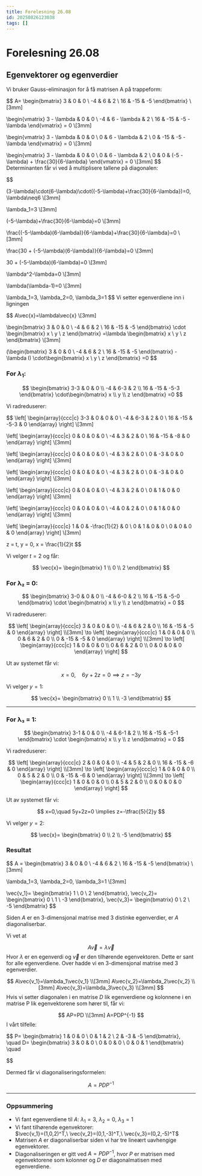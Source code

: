 ```yaml
---
title: Forelesning 26.08
id: 20250826123038
tags: []
---
```


# Forelesning 26.08
## Egenvektorer og egenverdier
Vi bruker Gauss-eliminasjon for å få matrisen A på trappeform:

$$
A=
\begin{bmatrix}
3 & 0 & 0 \\
-4 & 6 & 2 \\
16 & -15 & -5
\end{bmatrix} \\[3mm]

\begin{vmatrix}
3 - \lambda & 0 & 0 \\
-4 & 6 - \lambda & 2 \\
16 & -15 & -5 - \lambda
\end{vmatrix}
= 0 \\[3mm]

\begin{vmatrix}
3 - \lambda & 0 & 0 \\
0 & 6 - \lambda & 2 \\
0 & -15 & -5 - \lambda
\end{vmatrix}
= 0 \\[3mm]

\begin{vmatrix}
3 - \lambda & 0 & 0 \\
0 & 6 - \lambda & 2 \\
0 & 0 & (-5 - \lambda) + \frac{30}{6-\lambda}
\end{vmatrix}
= 0 \\[3mm]
$$
Determinanten får vi ved å multiplisere tallene på diagonalen:

$$

(3-\lambda)\cdot(6-\lambda)\cdot((-5-\lambda)+\frac{30}{6-\lambda})=0, \lambda\neq6 \\[3mm]

\lambda_1=3 \\[3mm]

(-5-\lambda)+\frac{30}{6-\lambda}=0 \\[3mm]

\frac{(-5-\lambda)(6-\lambda)}{6-\lambda}+\frac{30}{6-\lambda}=0 \\[3mm]

\frac{30 + (-5-\lambda)(6-\lambda)}{6-\lambda}=0 \\[3mm]

30 + (-5-\lambda)(6-\lambda)=0 \\[3mm]

\lambda^2-\lambda=0 \\[3mm]

\lambda(\lambda-1)=0 \\[3mm]

\lambda_1=3, \lambda_2=0, \lambda_3=1
$$
Vi setter egenverdiene inn i ligningen

$$
A\vec{x}=\lambda\vec{x} \\[3mm]

\begin{bmatrix}
3 & 0 & 0 \\
-4 & 6 & 2 \\
16 & -15 & -5
\end{bmatrix}
\cdot
\begin{bmatrix}
x \\
y \\
z
\end{bmatrix}
=\lambda
\begin{bmatrix}
x \\
y \\
z
\end{bmatrix} \\[3mm]

(\begin{bmatrix}
3 & 0 & 0 \\
-4 & 6 & 2 \\
16 & -15 & -5
\end{bmatrix}
-\lambda I)
\cdot\begin{bmatrix}
x \\
y \\
z
\end{bmatrix}
=0
$$
### For $\lambda_1$:

$$
\begin{bmatrix}
3-3 & 0 & 0 \\
-4 & 6-3 & 2 \\
16 & -15 & -5-3
\end{bmatrix}
\cdot\begin{bmatrix}
x \\
y \\
z
\end{bmatrix}
=0
$$

Vi radreduserer:

$$
\left[
\begin{array}{ccc|c}
3-3 & 0 & 0 & 0 \\
-4  & 6-3 & 2 & 0 \\
16  & -15 & -5-3 & 0
\end{array}
\right] \\[3mm]

\left[
\begin{array}{ccc|c}
0 & 0 & 0 & 0 \\
-4  & 3 & 2 & 0 \\
16  & -15 & -8 & 0
\end{array}
\right] \\[3mm]

\left[
\begin{array}{ccc|c}
0 & 0 & 0 & 0 \\
-4  & 3 & 2 & 0 \\
0  & -3 & 0 & 0
\end{array}
\right] \\[3mm]

\left[
\begin{array}{ccc|c}
0 & 0 & 0 & 0 \\
-4  & 3 & 2 & 0 \\
0  & -3 & 0 & 0
\end{array}
\right] \\[3mm]

\left[
\begin{array}{ccc|c}
0 & 0 & 0 & 0 \\
-4  & 3 & 2 & 0 \\
0  & 1 & 0 & 0
\end{array}
\right] \\[3mm]

\left[
\begin{array}{ccc|c}
0 & 0 & 0 & 0 \\
-4  & 0 & 2 & 0 \\
0  & 1 & 0 & 0
\end{array}
\right] \\[3mm]

\left[
\begin{array}{ccc|c}
1  & 0 & -\frac{1}{2} & 0 \\
0  & 1 & 0 & 0 \\
0 & 0 & 0 & 0
\end{array}
\right] \\[3mm]

z = t, y = 0, x = \frac{1}{2}t
$$

Vi velger $t=2$ og får:

$$
\vec{x}=
\begin{bmatrix}
1 \\
0 \\
2
\end{bmatrix}
$$

### For λ₂ = 0:

$$
\begin{bmatrix}
3-0 & 0 & 0 \\
-4 & 6-0 & 2 \\
16 & -15 & -5-0
\end{bmatrix}
\cdot
\begin{bmatrix}
x \\ y \\ z
\end{bmatrix}
= 0
$$

Vi radreduserer:  

$$
\left[
\begin{array}{ccc|c}
3 & 0 & 0 & 0 \\
-4 & 6 & 2 & 0 \\
16 & -15 & -5 & 0
\end{array}
\right] \\[3mm]
\to
\left[
\begin{array}{ccc|c}
1 & 0 & 0 & 0 \\
0 & 6 & 2 & 0 \\
0 & -15 & -5 & 0
\end{array}
\right] \\[3mm]
\to
\left[
\begin{array}{ccc|c}
1 & 0 & 0 & 0 \\
0 & 6 & 2 & 0 \\
0 & 0 & 0 & 0
\end{array}
\right]
$$

Ut av systemet får vi:

$$
x=0,\quad 6y+2z=0 \implies z=-3y
$$

Vi velger $y=1$:  

$$
\vec{x}=
\begin{bmatrix}
0 \\ 1 \\ -3
\end{bmatrix}
$$

---

### For λ₃ = 1:

$$
\begin{bmatrix}
3-1 & 0 & 0 \\
-4 & 6-1 & 2 \\
16 & -15 & -5-1
\end{bmatrix}
\cdot
\begin{bmatrix}
x \\ y \\ z
\end{bmatrix}
= 0
$$

Vi radreduserer:  

$$
\left[
\begin{array}{ccc|c}
2 & 0 & 0 & 0 \\
-4 & 5 & 2 & 0 \\
16 & -15 & -6 & 0
\end{array}
\right] \\[3mm]
\to
\left[
\begin{array}{ccc|c}
1 & 0 & 0 & 0 \\
0 & 5 & 2 & 0 \\
0 & -15 & -6 & 0
\end{array}
\right] \\[3mm]
\to
\left[
\begin{array}{ccc|c}
1 & 0 & 0 & 0 \\
0 & 5 & 2 & 0 \\
0 & 0 & 0 & 0
\end{array}
\right]
$$

Ut av systemet får vi:

$$
x=0,\quad 5y+2z=0 \implies z=-\tfrac{5}{2}y
$$

Vi velger $y=2$:  

$$
\vec{x}=
\begin{bmatrix}
0 \\ 2 \\ -5
\end{bmatrix}
$$

### Resultat

$$
A = \begin{bmatrix}
3 & 0 & 0 \\
-4 & 6 & 2 \\
16 & -15 & -5
\end{bmatrix} \\[3mm]

\lambda_1=3, \lambda_2=0, \lambda_3=1 \\[3mm]

\vec{v_1}=
\begin{bmatrix}
1 \\
0 \\
2
\end{bmatrix},
\vec{v_2}=
\begin{bmatrix}
0 \\ 1 \\ -3
\end{bmatrix},
\vec{v_3}=
\begin{bmatrix}
0 \\ 2 \\ -5
\end{bmatrix}
$$

Siden $A$ er en 3-dimensjonal matrise med 3 distinke egenverdier, er $A$ diagonaliserbar.

Vi vet at

$$
A\vec{v}=\lambda\vec{v}
$$
Hvor $\lambda$ er en egenverdi og $\vec{v}$ er den tilhørende egenvektoren.
Dette er sant for alle egenverdiene. Over hadde vi en 3-dimensjonal matrise med 3 egenverdier.

$$
A\vec{v_1}=\lambda_1\vec{v_1} \\[3mm]
A\vec{v_2}=\lambda_2\vec{v_2} \\[3mm]
A\vec{v_3}=\lambda_3\vec{v_3} \\[3mm]
$$
Hvis vi setter diagonalen i en matrise $D$ lik egenverdiene og kolonnene i en matrise P lik egenvektorene som hører til, får vi:

$$
AP=PD \\[3mm]
A=PDP^{-1}
$$
I vårt tilfelle:

$$
P=
\begin{bmatrix}
1 & 0 & 0 \\
0 & 1 & 2 \\
2 & -3 & -5
\end{bmatrix}, \quad
D=
\begin{bmatrix}
3 & 0 & 0 \\
0 & 0 & 0 \\
0 & 0 & 1
\end{bmatrix} \quad



$$

Dermed får vi diagonaliseringsformelen:

$$
A = P D P^{-1}
$$

---

### Oppsummering
- Vi fant egenverdiene til $A$: $\lambda_1=3,\ \lambda_2=0,\ \lambda_3=1$  
- Vi fant tilhørende egenvektorer:  
  $\vec{v_1}=(1,0,2)^T,\ \vec{v_2}=(0,1,-3)^T,\ \vec{v_3}=(0,2,-5)^T$  
- Matrisen $A$ er diagonaliserbar siden vi har tre lineært uavhengige egenvektorer.  
- Diagonaliseringen er gitt ved $A = P D P^{-1}$, hvor $P$ er matrisen med egenvektorene som kolonner og $D$ er diagonalmatisen med egenverdiene.  